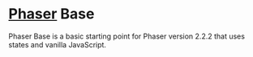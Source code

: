 # [Phaser](http://phaser.io) Base

Phaser Base is a basic starting point for Phaser version 2.2.2 that uses states and vanilla JavaScript.
